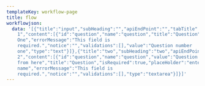 ```yaml
---
templateKey: workflow-page
title: flow
workflowjson:
  data: '[{"title":"input","subHeading":"","apiEndPoint":"","tabTitle":"Tab
    1","content":[{"id":"question","name":"question","title":"Question","isRequired":true,"placeHolder":"Question
    One","errorMessage":"This field is
    required.","notice":"","validations":[],"value":"Question number
    one","type":"text"}]},{"title":"two","subHeading":"two","apiEndPoint":"","tabTitle":"Tab
    2","content":[{"id":"question","name":"question","value":"Question Rises
    from here","title":"Question","isRequired":true,"placeHolder":"enter
    name","errorMessage":"This field is
    required.","notice":"","validations":[],"type":"textarea"}]}]'
---
```

